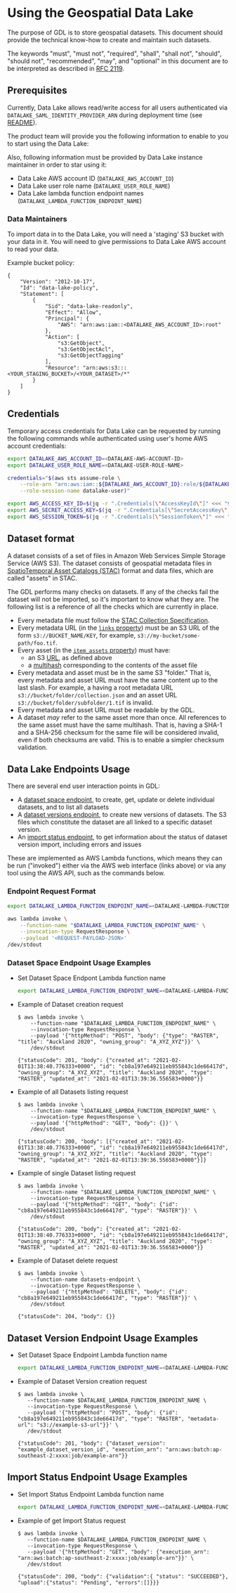 # Using the Geospatial Data Lake

The purpose of GDL is to store geospatial datasets. This document should provide the technical know-how to create and maintain such datasets.

The keywords "must", "must not", "required", "shall", "shall not", "should", "should not", "recommended",  "may", and "optional" in this document are to be interpreted as described in [RFC 2119](https://tools.ietf.org/html/rfc2119).

## Prerequisites
Currently, Data Lake allows read/write access for all users authenticated via `DATALAKE_SAML_IDENTITY_PROVIDER_ARN` during deployment time (see [README](README.md#aws-infrastructure-deployment-cdk-stack)).

The product team will provide you the following information to enable to you to start using the Data Lake:

Also, following information must be provided by Data Lake instance maintainer in order to star using it:

- Data Lake AWS account ID (`DATALAKE_AWS_ACCOUNT_ID`)
- Data Lake user role name (`DATALAKE_USER_ROLE_NAME`)
- Data Lake lambda function endpoint names (`DATALAKE_LAMBDA_FUNCTION_ENDPOINT_NAME`)

### Data Maintainers
To import data in to the Data Lake, you will need a 'staging' S3 bucket with your data in it. You will need to give permissions to Data Lake AWS account to read your data.

Example bucket policy:

```
{
    "Version": "2012-10-17",
    "Id": "data-lake-policy",
    "Statement": [
        {
            "Sid": "data-lake-readonly",
            "Effect": "Allow",
            "Principal": {
                "AWS": "arn:aws:iam::<DATALAKE_AWS_ACCOUNT_ID>:root"
            },
            "Action": [
                "s3:GetObject",
                "s3:GetObjectAcl",
                "s3:GetObjectTagging"
            ],
            "Resource": "arn:aws:s3:::<YOUR_STAGING_BUCKET>/<YOUR_DATASET>/*"
        }
    ]
}
```

## Credentials

Temporary access credentials for Data Lake can be requested by running the following commands while authenticated using user's home AWS account credentials:

```bash
export DATALAKE_AWS_ACCOUNT_ID=<DATALAKE-AWS-ACCOUNT-ID>
export DATALAKE_USER_ROLE_NAME=<DATALAKE-USER-ROLE-NAME>

credentials="$(aws sts assume-role \
    --role-arn "arn:aws:iam::${DATALAKE_AWS_ACCOUNT_ID}:role/${DATALAKE_USER_ROLE_NAME}" \
    --role-session-name datalake-user)"

export AWS_ACCESS_KEY_ID=$(jq -r ".Credentials[\"AccessKeyId\"]" <<< "$credentials")
export AWS_SECRET_ACCESS_KEY=$(jq -r ".Credentials[\"SecretAccessKey\"]" <<< "$credentials")
export AWS_SESSION_TOKEN=$(jq -r ".Credentials[\"SessionToken\"]" <<< "$credentials")
```

## Dataset format

A dataset consists of a set of files in Amazon Web Services Simple Storage Service (AWS S3). The dataset consists of geospatial metadata files in [SpatioTemporal Asset Catalogs (STAC)](https://stacspec.org/) format and data files, which are called "assets" in STAC.

The GDL performs many checks on datasets. If any of the checks fail the dataset will not be imported, so it's important to know what they are. The following list is a reference of all the checks which are currently in place.

- Every metadata file must follow the [STAC Collection Specification](https://github.com/radiantearth/stac-spec/blob/master/collection-spec/collection-spec.md).
- Every metadata URL (in the [`links` property](https://github.com/radiantearth/stac-spec/blob/master/collection-spec/collection-spec.md#link-object)) must be an S3 URL of the form `s3://BUCKET_NAME/KEY`, for example, `s3://my-bucket/some-path/foo.tif`.
- Every asset (in the [`item_assets` property](https://github.com/radiantearth/stac-spec/blob/master/extensions/item-assets/README.md)) must have:
   - an S3 [URL](https://github.com/radiantearth/stac-spec/blob/master/item-spec/item-spec.md#asset-object), as defined above
   - a [multihash](https://github.com/radiantearth/stac-spec/blob/master/extensions/checksum/README.md) corresponding to the contents of the asset file
- Every metadata and asset must be in the same S3 "folder." That is, every metadata and asset URL must have the same content up to the last slash. For example, a having a root metadata URL `s3://bucket/folder/collection.json` and an asset URL `s3://bucket/folder/subfolder/1.tif` is invalid.
- Every metadata and asset URL must be readable by the GDL.
- A dataset *may* refer to the same asset more than once. All references to the same asset must have the same multihash. That is, having a SHA-1 and a SHA-256 checksum for the same file will be considered invalid, even if both checksums are valid. This is to enable a simpler checksum validation.

## Data Lake Endpoints Usage

There are several end user interaction points in GDL:

- A [dataset space endpoint](TODO), to create, get, update or delete individual datasets, and to list all datasets
- A [dataset versions endpoint](TODO), to create new versions of datasets. The S3 files which constitute the dataset are all linked to a specific dataset version.
- An [import status endpoint](TODO), to get information about the status of dataset version import, including errors and issues

These are implemented as AWS Lambda functions, which means they can be run ("invoked") either via the AWS web interface (links above) or via any tool using the AWS API, such as the commands below.

### Endpoint Request Format

```bash
export DATALAKE_LAMBDA_FUNCTION_ENDPOINT_NAME=<DATALAKE-LAMBDA-FUNCTION-ENDPOINT-NAME>

aws lambda invoke \
    --function-name "$DATALAKE_LAMBDA_FUNCTION_ENDPOINT_NAME" \
    --invocation-type RequestResponse \
    --payload '<REQUEST-PAYLOAD-JSON>'
/dev/stdout
```

### Dataset Space Endpoint Usage Examples

- Set Dataset Space Endpont Lambda function name

   ```bash
   export DATALAKE_LAMBDA_FUNCTION_ENDPOINT_NAME=<DATALAKE-LAMBDA-FUNCTION-ENDPOINT-NAME>
   ```
- Example of Dataset creation request

   ```console
   $ aws lambda invoke \
       --function-name "$DATALAKE_LAMBDA_FUNCTION_ENDPOINT_NAME" \
       --invocation-type RequestResponse \
       --payload '{"httpMethod": "POST", "body": {"type": "RASTER", "title": "Auckland 2020", "owning_group": "A_XYZ_XYZ"}}' \
       /dev/stdout

   {"statusCode": 201, "body": {"created_at": "2021-02-01T13:38:40.776333+0000", "id": "cb8a197e649211eb955843c1de66417d", "owning_group": "A_XYZ_XYZ", "title": "Auckland 2020", "type": "RASTER", "updated_at": "2021-02-01T13:39:36.556583+0000"}}
   ```
- Example of all Datasets listing request

   ```console
   $ aws lambda invoke \
       --function-name "$DATALAKE_LAMBDA_FUNCTION_ENDPOINT_NAME" \
       --invocation-type RequestResponse \
       --payload '{"httpMethod": "GET", "body": {}}' \
       /dev/stdout

   {"statusCode": 200, "body": [{"created_at": "2021-02-01T13:38:40.776333+0000", "id": "cb8a197e649211eb955843c1de66417d", "owning_group": "A_XYZ_XYZ", "title": "Auckland 2020", "type": "RASTER", "updated_at": "2021-02-01T13:39:36.556583+0000"}]}
   ```
- Example of single Dataset listing request

   ```console
   $ aws lambda invoke \
       --function-name "$DATALAKE_LAMBDA_FUNCTION_ENDPOINT_NAME" \
       --invocation-type RequestResponse \
       --payload '{"httpMethod": "GET", "body": {"id": "cb8a197e649211eb955843c1de66417d", "type": "RASTER"}}' \
       /dev/stdout

   {"statusCode": 200, "body": {"created_at": "2021-02-01T13:38:40.776333+0000", "id": "cb8a197e649211eb955843c1de66417d", "owning_group": "A_XYZ_XYZ", "title": "Auckland 2020", "type": "RASTER", "updated_at": "2021-02-01T13:39:36.556583+0000"}}
   ```
- Example of Dataset delete request

   ```console
   $ aws lambda invoke \
       --function-name datasets-endpoint \
       --invocation-type RequestResponse \
       --payload '{"httpMethod": "DELETE", "body": {"id": "cb8a197e649211eb955843c1de66417d", "type": "RASTER"}}' \
       /dev/stdout

   {"statusCode": 204, "body": {}}
   ```

## Dataset Version Endpoint Usage Examples

- Set Dataset Space Endpoint Lambda function name

   ```bash
   export DATALAKE_LAMBDA_FUNCTION_ENDPOINT_NAME=<DATALAKE-LAMBDA-FUNCTION-ENDPOINT-NAME>
   ```
- Example of Dataset Version creation request

   ```console
   $ aws lambda invoke \
      --function-name $DATALAKE_LAMBDA_FUNCTION_ENDPOINT_NAME \
      --invocation-type RequestResponse \
      --payload '{"httpMethod": "POST", "body": {"id": "cb8a197e649211eb955843c1de66417d", "type": "RASTER", "metadata-url": "s3://example-s3-url"}}' \
      /dev/stdout

   {"statusCode": 201, "body": {"dataset_version": "example_dataset_version_id", "execution_arn": "arn:aws:batch:ap-southeast-2:xxxx:job/example-arn"}}
   ```

## Import Status Endpoint Usage Examples

- Set Import Status Endpoint Lambda function name

   ```bash
   export DATALAKE_LAMBDA_FUNCTION_ENDPOINT_NAME=<DATALAKE-LAMBDA-FUNCTION-ENDPOINT-NAME>
   ```
- Example of get Import Status request

   ```console
   $ aws lambda invoke \
      --function-name $DATALAKE_LAMBDA_FUNCTION_ENDPOINT_NAME \
      --invocation-type RequestResponse \
      --payload '{"httpMethod": "GET", "body": {"execution_arn": "arn:aws:batch:ap-southeast-2:xxxx:job/example-arn"}}' \
      /dev/stdout

   {"statusCode": 200, "body": {"validation":{ "status": "SUCCEEDED"}, "upload":{"status": "Pending", "errors":[]}}}
   ```
